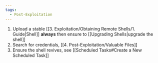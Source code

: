 ```yaml
---
tags:
  - Post-Exploitation
---
```


1. Upload a stable [[3. Exploitation/Obtaining Remote Shells/1. Guide|Shell]] **always** then ensure to [[Upgrading Shells|upgrade the shell]]
2. Search for credentials, [[4. Post-Exploitation/Valuable Files]]
3. Ensure the shell revives, see [[Scheduled Tasks#Create a New Scheduled Task]]